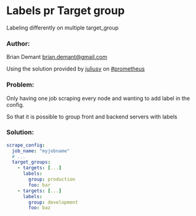 # Labels pr Target group

Labeling differently on multiple target_group 

### Author:

Brian Demant <brian.demant@gmail.com>

Using the solution provided by [juliusv](github.com/juliusv) on [#prometheus](https://webchat.freenode.net/?channels=#prometheus)

### Problem: 

Only having one job scraping every node and wanting to add label in the config.

So that it is possible to group front and backend servers with labels

### Solution:

```yaml
scrape_config:
  job_name: "myjobname"
  # ...
  target_groups:
    - targets: [...]
      labels:
        group: production
        foo: bar
    - targets: [...]
      labels:
        group: development
        foo: baz
```